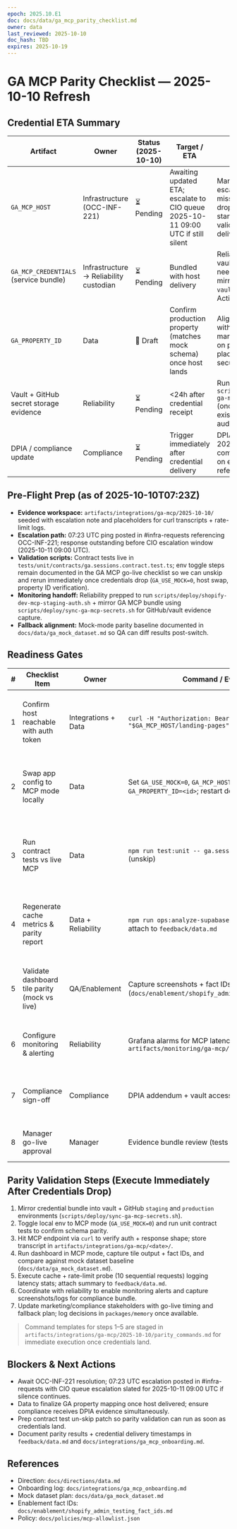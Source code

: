 ```yaml
---
epoch: 2025.10.E1
doc: docs/data/ga_mcp_parity_checklist.md
owner: data
last_reviewed: 2025-10-10
doc_hash: TBD
expires: 2025-10-19
---
```

# GA MCP Parity Checklist — 2025-10-10 Refresh

## Credential ETA Summary
| Artifact | Owner | Status (2025-10-10) | Target / ETA | Notes |
| --- | --- | --- | --- | --- |
| `GA_MCP_HOST` | Infrastructure (OCC-INF-221) | ⏳ Pending | Awaiting updated ETA; escalate to CIO queue 2025-10-11 09:00 UTC if still silent | Manager re-escalated after missed 17:00 UTC drop; integrations standing by to validate once delivered. |
| `GA_MCP_CREDENTIALS` (service bundle) | Infrastructure → Reliability custodian | ⏳ Pending | Bundled with host delivery | Reliability prepped vault/GitHub scripts; needs bundle to mirror into `vault/occ/ga_mcp/` + Actions secrets. |
| `GA_PROPERTY_ID` | Data | 🚧 Draft | Confirm production property (matches mock schema) once host lands | Alignment pending with marketing/compliance on property scope; placeholder stored in secure notes. |
| Vault + GitHub secret storage evidence | Reliability | ⏳ Pending | <24h after credential receipt | Run `scripts/deploy/sync-ga-mcp-secrets.sh` (once host bundle exists) and attach audit logs. |
| DPIA / compliance update | Compliance | ⏳ Pending | Trigger immediately after credential delivery | DPIA request filed 2025-10-07; compliance waiting on evidence bundle references. |

## Pre-Flight Prep (as of 2025-10-10T07:23Z)
- **Evidence workspace:** `artifacts/integrations/ga-mcp/2025-10-10/` seeded with escalation note and placeholders for curl transcripts + rate-limit logs.
- **Escalation path:** 07:23 UTC ping posted in #infra-requests referencing OCC-INF-221; response outstanding before CIO escalation window (2025-10-11 09:00 UTC).
- **Validation scripts:** Contract tests live in `tests/unit/contracts/ga.sessions.contract.test.ts`; env toggle steps remain documented in the GA MCP go-live checklist so we can unskip and rerun immediately once credentials drop (`GA_USE_MOCK=0`, host swap, property ID verification).
- **Monitoring handoff:** Reliability prepped to run `scripts/deploy/shopify-dev-mcp-staging-auth.sh` + mirror GA MCP bundle using `scripts/deploy/sync-ga-mcp-secrets.sh` for GitHub/vault evidence capture.
- **Fallback alignment:** Mock-mode parity baseline documented in `docs/data/ga_mock_dataset.md` so QA can diff results post-switch.

## Readiness Gates
| # | Checklist Item | Owner | Command / Evidence | Status |
| --- | --- | --- | --- | --- |
| 1 | Confirm host reachable with auth token | Integrations + Data | `curl -H "Authorization: Bearer $GA_MCP_TOKEN" "$GA_MCP_HOST/landing-pages"` | Blocked — awaiting host; curl template staged in evidence plan. |
| 2 | Swap app config to MCP mode locally | Data | Set `GA_USE_MOCK=0`, `GA_MCP_HOST=<host>`, `GA_PROPERTY_ID=<id>`; restart dev server | Blocked — config toggle checklist ready pending credentials. |
| 3 | Run contract tests vs live MCP | Data | `npm run test:unit -- ga.sessions.contract.test.ts` (unskip) | Blocked — contract suite poised to unskip once host + token land. |
| 4 | Regenerate cache metrics & parity report | Data + Reliability | `npm run ops:analyze-supabase` (for MCP metadata) + attach to `feedback/data.md` | Blocked — metrics command waiting on live response payloads. |
| 5 | Validate dashboard tile parity (mock vs live) | QA/Enablement | Capture screenshots + fact IDs (`docs/enablement/shopify_admin_testing_fact_ids.md`) | Blocked — QA plan prepped; needs live tiles after host validation. |
| 6 | Configure monitoring & alerting | Reliability | Grafana alarms for MCP latency/error rate; evidence in `artifacts/monitoring/ga-mcp/` | Blocked — reliability on standby with alert template. |
| 7 | Compliance sign-off | Compliance | DPIA addendum + vault access log | Blocked — compliance awaiting credential proof bundle. |
| 8 | Manager go-live approval | Manager | Evidence bundle review (tests + monitoring + DPIA) | Blocked — dependent on prior gates. |

## Parity Validation Steps (Execute Immediately After Credentials Drop)
1. Mirror credential bundle into vault + GitHub `staging` and `production` environments (`scripts/deploy/sync-ga-mcp-secrets.sh`).
2. Toggle local env to MCP mode (`GA_USE_MOCK=0`) and run unit contract tests to confirm schema parity.
3. Hit MCP endpoint via `curl` to verify auth + response shape; store transcript in `artifacts/integrations/ga-mcp/<date>/`.
4. Run dashboard in MCP mode, capture tile output + fact IDs, and compare against mock dataset baseline (`docs/data/ga_mock_dataset.md`).
5. Execute cache + rate-limit probe (10 sequential requests) logging latency stats; attach summary to `feedback/data.md`.
6. Coordinate with reliability to enable monitoring alerts and capture screenshots/logs for compliance bundle.
7. Update marketing/compliance stakeholders with go-live timing and fallback plan; log decisions in `packages/memory` once available.

> Command templates for steps 1–5 are staged in `artifacts/integrations/ga-mcp/2025-10-10/parity_commands.md` for immediate execution once credentials land.

## Blockers & Next Actions
- Await OCC-INF-221 resolution; 07:23 UTC escalation posted in #infra-requests with CIO queue escalation slated for 2025-10-11 09:00 UTC if silence continues.
- Data to finalize GA property mapping once host delivered; ensure compliance receives DPIA evidence simultaneously.
- Prep contract test un-skip patch so parity validation can run as soon as credentials land.
- Document parity results + credential delivery timestamps in `feedback/data.md` and `docs/integrations/ga_mcp_onboarding.md`.

## References
- Direction: `docs/directions/data.md`
- Onboarding log: `docs/integrations/ga_mcp_onboarding.md`
- Mock dataset plan: `docs/data/ga_mock_dataset.md`
- Enablement fact IDs: `docs/enablement/shopify_admin_testing_fact_ids.md`
- Policy: `docs/policies/mcp-allowlist.json`
